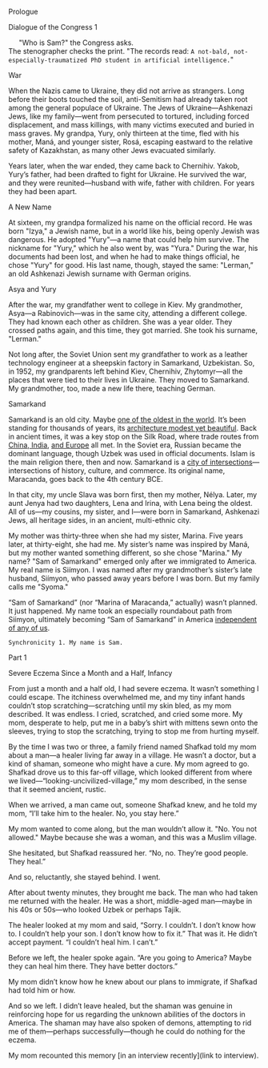 Prologue

Dialogue of the Congress 1

   "Who is Sam?" the Congress asks.      </br>The stenographer checks the print. "The records read: `A not-bald, not-especially-traumatized PhD student in artificial intelligence.`"

War

When the Nazis came to Ukraine, they did not arrive as strangers. Long before their boots touched the soil, anti-Semitism had already taken root among the general populace of Ukraine. The Jews of Ukraine—Ashkenazi Jews, like my family—went from persecuted to tortured, including forced displacement, and mass killings, with many victims executed and buried in mass graves. My grandpa, Yury, only thirteen at the time, fled with his mother, Maná, and younger sister, Rosá, escaping eastward to the relative safety of Kazakhstan, as many other Jews evacuated similarly.

Years later, when the war ended, they came back to Chernihiv. Yakob, Yury’s father, had been drafted to fight for Ukraine. He survived the war, and they were reunited—husband with wife, father with children. For years they had been apart.

A New Name

At sixteen, my grandpa formalized his name on the official record. He was born "Izya," a Jewish name, but in a world like his, being openly Jewish was dangerous. He adopted "Yury"—a name that could help him survive. The nickname for "Yury," which he also went by, was "Yura." During the war, his documents had been lost, and when he had to make things official, he chose "Yury" for good. His last name, though, stayed the same: "Lerman,” an old Ashkenazi Jewish surname with German origins.

Asya and Yury

After the war, my grandfather went to college in Kiev. My grandmother, Asya—a Rabinovich—was in the same city, attending a different college. They had known each other as children. She was a year older. They crossed paths again, and this time, they got married. She took his surname, "Lerman."

Not long after, the Soviet Union sent my grandfather to work as a leather technology engineer at a sheepskin factory in Samarkand, Uzbekistan. So, in 1952, my grandparents left behind Kiev, Chernihiv, Zhytomyr—all the places that were tied to their lives in Ukraine. They moved to Samarkand. My grandmother, too, made a new life there, teaching German.

Samarkand

Samarkand is an old city. Maybe [one of the oldest in the world](https://www.advantour.com/uzbekistan/samarkand/history.htm#:~:text=Samarkand%20is%20one%20of%20the,goes%20back%20in%20remote%20days.). It’s been standing for thousands of years, its [architecture modest yet beautiful](https://travelcocktail.org/samarkand/). Back in ancient times, it was a key stop on the Silk Road, where trade routes from [China, India](https://www.britannica.com/place/Samarkand-Uzbekistan), [and Europe](https://www.euronews.com/travel/2015/10/19/samarkand-s-silk-road-treasures) all met. In the Soviet era, Russian became the dominant language, though Uzbek was used in official documents. Islam is the main religion there, then and now. Samarkand is a [city of intersections](https://whc.unesco.org/en/list/603/)—intersections of history, culture, and commerce. Its original name, Maracanda, goes back to the 4th century BCE.

In that city, my uncle Slava was born first, then my mother, Nélya. Later, my aunt Jenya had two daughters, Lena and Irina, with Lena being the oldest. All of us—my cousins, my sister, and I—were born in Samarkand, Ashkenazi Jews, all heritage sides, in an ancient, multi-ethnic city.

My mother was thirty-three when she had my sister, Marina. Five years later, at thirty-eight, she had me. My sister’s name was inspired by Maná, but my mother wanted something different, so she chose "Marina." My name? "Sam of Samarkand" emerged only after we immigrated to America. My real name is Siímyon. I was named after my grandmother’s sister’s late husband, Siímyon, who passed away years before I was born. But my family calls me "Syoma."

“Sam of Samarkand” (nor “Marina of Maracanda,” actually) wasn’t planned. It just happened. My name took an especially roundabout path from Siímyon, ultimately becoming “Sam of Samarkand” in America [independent of any of us](3-Opposing-Views.md#immigration).

`Synchronicity 1. My name is Sam.` 

Part 1

Severe Eczema Since a Month and a Half, Infancy

From just a month and a half old, I had severe eczema. It wasn’t something I could escape. The itchiness overwhelmed me, and my tiny infant hands couldn’t stop scratching—scratching until my skin bled, as my mom described. It was endless. I cried, scratched, and cried some more. My mom, desperate to help, put me in a baby’s shirt with mittens sewn onto the sleeves, trying to stop the scratching, trying to stop me from hurting myself.

By the time I was two or three, a family friend named Shafkad told my mom about a man—a healer living far away in a village. He wasn’t a doctor, but a kind of shaman, someone who might have a cure. My mom agreed to go. Shafkad drove us to this far-off village, which looked different from where we lived—“looking-uncivilized-village,” my mom described, in the sense that it seemed ancient, rustic.

When we arrived, a man came out, someone Shafkad knew, and he told my mom, “I’ll take him to the healer. No, you stay here.”

My mom wanted to come along, but the man wouldn’t allow it. "No. You not allowed." Maybe because she was a woman, and this was a Muslim village. 

She hesitated, but Shafkad reassured her. “No, no. They’re good people. They heal.”

And so, reluctantly, she stayed behind. I went.

After about twenty minutes, they brought me back. The man who had taken me returned with the healer. He was a short, middle-aged man—maybe in his 40s or 50s—who looked Uzbek or perhaps Tajik.

The healer looked at my mom and said, “Sorry. I couldn’t. I don’t know how to. I couldn’t help your son. I don’t know how to fix it.” That was it. He didn’t accept payment. “I couldn’t heal him. I can’t.”

Before we left, the healer spoke again. “Are you going to America? Maybe they can heal him there. They have better doctors.”

My mom didn’t know how he knew about our plans to immigrate, if Shafkad had told him or how.

And so we left. I didn’t leave healed, but the shaman was genuine in reinforcing hope for us regarding the unknown abilities of the doctors in America. The shaman may have also spoken of demons, attempting to rid me of them—perhaps successfully—though he could do nothing for the eczema.

My mom recounted this memory [in an interview recently](link to interview). 

